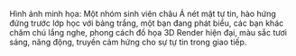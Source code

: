 Hình ảnh minh họa: Một nhóm sinh viên châu Á nét mặt tự tin, hào hứng đứng trước lớp học với bảng trắng, một bạn đang phát biểu, các bạn khác chăm chú lắng nghe, phong cách đồ họa 3D Render hiện đại, màu sắc tươi sáng, năng động, truyền cảm hứng cho sự tự tin trong giao tiếp.